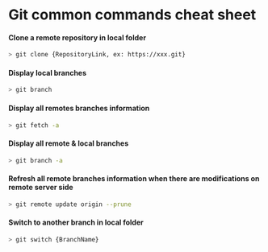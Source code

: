 # Git common commands cheat sheet



#### Clone a remote repository in local folder
```bash
> git clone {RepositoryLink, ex: https://xxx.git}
```

#### Display local branches
```bash
> git branch
```

#### Display all remotes branches information
```bash
> git fetch -a
```

#### Display all remote & local branches
```bash
> git branch -a
```

#### Refresh all remote branches information when there are modifications on remote server side
```bash
> git remote update origin --prune
```

#### Switch to another branch in local folder
```bash
> git switch {BranchName}
```






